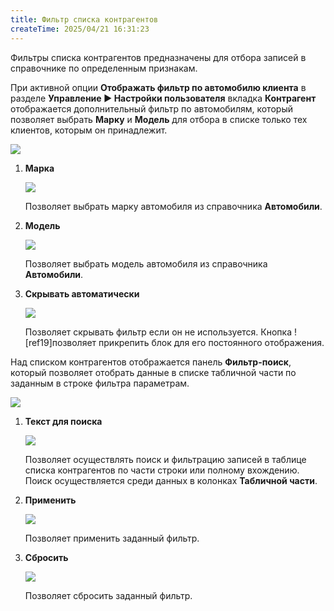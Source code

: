 ```yaml
---
title: Фильтр списка контрагентов
createTime: 2025/04/21 16:31:23
---
```

Фильтры списка контрагентов предназначены для отбора записей в справочнике по определенным признакам.

При активной опции **Отображать фильтр по автомобилю клиента** в разделе **Управление ► Настройки пользователя** вкладка **Контрагент** отображается дополнительный фильтр по автомобилям, который позволяет выбрать **Марку** и **Модель** для отбора в списке только тех клиентов, которым он принадлежит.

![](../../../assets/specification/Aspose.Words.83ab1c44-6b28-430a-a5f2-4d9e6ba1abd4.112.png)

1. **Марка**

    ![](../../../assets/specification/Aspose.Words.83ab1c44-6b28-430a-a5f2-4d9e6ba1abd4.113.png)

    Позволяет выбрать марку автомобиля из справочника **Автомобили**.

2. **Модель**

    ![](../../../assets/specification/Aspose.Words.83ab1c44-6b28-430a-a5f2-4d9e6ba1abd4.114.png)

    Позволяет выбрать модель автомобиля из справочника **Автомобили**.

3. **Скрывать автоматически** 

    ![](../../../assets/specification/Aspose.Words.83ab1c44-6b28-430a-a5f2-4d9e6ba1abd4.115.png)

    Позволяет скрывать фильтр если он не используется. Кнопка ![ref19]позволяет прикрепить блок для его постоянного отображения.

Над списком контрагентов отображается панель **Фильтр-поиск**, который позволяет отобрать данные в списке табличной части по заданным в строке фильтра параметрам.

![](../../../assets/specification/Aspose.Words.83ab1c44-6b28-430a-a5f2-4d9e6ba1abd4.117.png)

1. **Текст для поиска**

    ![](../../../assets/specification/Aspose.Words.83ab1c44-6b28-430a-a5f2-4d9e6ba1abd4.118.png)

    Позволяет осуществлять поиск и фильтрацию записей в таблице списка контрагентов по части строки или полному вхождению. Поиск осуществляется среди данных в колонках **Табличной части**.

2. **Применить**

    ![](../../../assets/specification/Aspose.Words.83ab1c44-6b28-430a-a5f2-4d9e6ba1abd4.119.png)

    Позволяет применить заданный фильтр.

3. **Сбросить**

    ![](../../../assets/specification/Aspose.Words.83ab1c44-6b28-430a-a5f2-4d9e6ba1abd4.120.png)

    Позволяет сбросить заданный фильтр.
